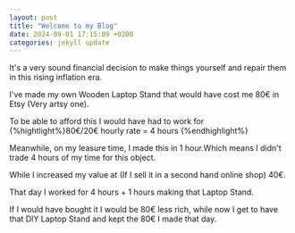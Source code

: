 ```yaml
---
layout: post
title: "Welcome to my Blog"
date: 2024-09-01 17:15:09 +0200
categories: jekyll update
---
```


It's a very sound financial decision to make things yourself and repair them in this rising inflation era.

I've made my own Wooden Laptop Stand that would have cost me 80€ in Etsy (Very artsy one).

To be able to afford this I would have had to work for {%hightlight%}80€/20€ hourly rate = 4 hours {%endhighlight%}

Meanwhile, on my leasure time, I made this in 1 hour.Which means I didn't trade 4 hours of my time for this object.

While I increased my value at (If I sell it in a second hand online shop) 40€.

That day I worked for 4 hours + 1 hours making that Laptop Stand.

If I would have bought it I would be 80€ less rich, while now I get to have that DIY Laptop Stand
and kept the 80€ I made that day.
